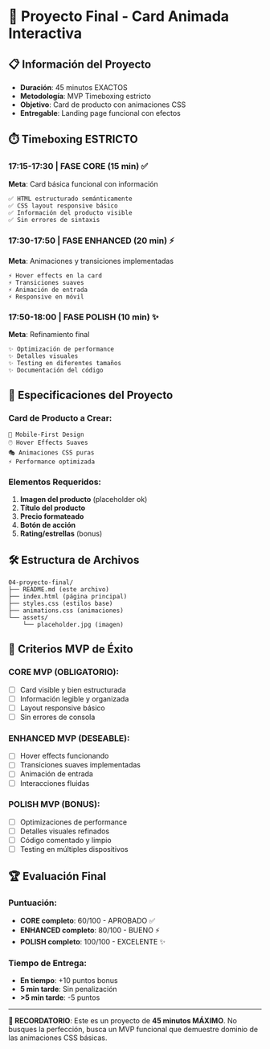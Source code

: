 # 🎯 Proyecto Final - Card Animada Interactiva

## 📋 Información del Proyecto

- **Duración**: 45 minutos EXACTOS
- **Metodología**: MVP Timeboxing estricto
- **Objetivo**: Card de producto con animaciones CSS
- **Entregable**: Landing page funcional con efectos

## ⏱️ Timeboxing ESTRICTO

### **17:15-17:30 | FASE CORE (15 min) ✅**

**Meta**: Card básica funcional con información

```
✅ HTML estructurado semánticamente
✅ CSS layout responsive básico
✅ Información del producto visible
✅ Sin errores de sintaxis
```

### **17:30-17:50 | FASE ENHANCED (20 min) ⚡**

**Meta**: Animaciones y transiciones implementadas

```
⚡ Hover effects en la card
⚡ Transiciones suaves
⚡ Animación de entrada
⚡ Responsive en móvil
```

### **17:50-18:00 | FASE POLISH (10 min) ✨**

**Meta**: Refinamiento final

```
✨ Optimización de performance
✨ Detalles visuales
✨ Testing en diferentes tamaños
✨ Documentación del código
```

## 🎨 Especificaciones del Proyecto

### Card de Producto a Crear:

```
📱 Mobile-First Design
🖱️ Hover Effects Suaves
🎭 Animaciones CSS puras
⚡ Performance optimizada
```

### Elementos Requeridos:

1. **Imagen del producto** (placeholder ok)
2. **Título del producto**
3. **Precio formateado**
4. **Botón de acción**
5. **Rating/estrellas** (bonus)

## 🛠️ Estructura de Archivos

```
04-proyecto-final/
├── README.md (este archivo)
├── index.html (página principal)
├── styles.css (estilos base)
├── animations.css (animaciones)
└── assets/
    └── placeholder.jpg (imagen)
```

## 🎯 Criterios MVP de Éxito

### CORE MVP (OBLIGATORIO):

- [ ] Card visible y bien estructurada
- [ ] Información legible y organizada
- [ ] Layout responsive básico
- [ ] Sin errores de consola

### ENHANCED MVP (DESEABLE):

- [ ] Hover effects funcionando
- [ ] Transiciones suaves implementadas
- [ ] Animación de entrada
- [ ] Interacciones fluidas

### POLISH MVP (BONUS):

- [ ] Optimizaciones de performance
- [ ] Detalles visuales refinados
- [ ] Código comentado y limpio
- [ ] Testing en múltiples dispositivos

## 🏆 Evaluación Final

### Puntuación:

- **CORE completo**: 60/100 - APROBADO ✅
- **ENHANCED completo**: 80/100 - BUENO ⚡
- **POLISH completo**: 100/100 - EXCELENTE ✨

### Tiempo de Entrega:

- **En tiempo**: +10 puntos bonus
- **5 min tarde**: Sin penalización
- **>5 min tarde**: -5 puntos

---

**🚨 RECORDATORIO**: Este es un proyecto de **45 minutos MÁXIMO**. No busques la perfección, busca un MVP funcional que demuestre dominio de las animaciones CSS básicas.
